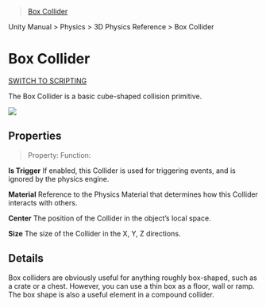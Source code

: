 > [Box Collider](https://docs.unity3d.com/Manual/class-BoxCollider.html)

Unity Manual > Physics > 3D Physics Reference > Box Collider

# Box Collider

[SWITCH TO SCRIPTING](https://docs.unity3d.com/ScriptReference/BoxCollider.html)

The Box Collider is a basic cube-shaped collision primitive.

![](https://docs.unity3d.com/uploads/Main/Inspector-BoxCollider.png)

## Properties

> Property:   Function:

**Is Trigger**  If enabled, this Collider is used for triggering events, and is ignored by the physics engine.

**Material**    Reference to the Physics Material that determines how this Collider interacts with others.

**Center**  The position of the Collider in the object’s local space.

**Size**    The size of the Collider in the X, Y, Z directions.

## Details

Box colliders are obviously useful for anything roughly box-shaped, such as a crate or a chest. However, you can use a thin box as a floor, wall or ramp. The box shape is also a useful element in a compound collider.